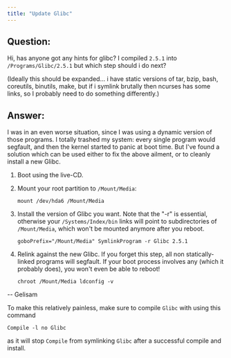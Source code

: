 ```yaml
---
title: "Update Glibc"
---
```


## Question:

Hi, has anyone got any hints for glibc? I compiled `2.5.1` into
`/Programs/Glibc/2.5.1` but which step should i do next?

(Ideally this should be expanded... i have static versions of tar, bzip,
bash, coreutils, binutils, make, but if i symlink brutally then ncurses
has some links, so I probably need to do something differently.)

## Answer:
I was in an even worse situation, since I was using a dynamic version of
those programs. I totally trashed my system: every single program would
segfault, and then the kernel started to panic at boot time. But I've
found a solution which can be used either to fix the above ailment, or
to cleanly install a new Glibc.

1. Boot using the live-CD.

2. Mount your root partition to `/Mount/Media`:
   ```fish
   mount /dev/hda6 /Mount/Media
   ```

3. Install the version of Glibc you want. Note that the "-r" is
essential, otherwise your `/Systems/Index/bin` links will point to
subdirectories of `/Mount/Media`, which won't be mounted anymore after you
reboot.
    ```fish
    goboPrefix="/Mount/Media" SymlinkProgram -r Glibc 2.5.1
    ```
4. Relink against the new Glibc. If you forget this step, all non
statically-linked programs will segfault. If your boot process involves
any (which it probably does), you won't even be able to reboot!
    ```fish
    chroot /Mount/Media ldconfig -v
    ```

-- Gelisam

To make this relatively painless, make sure to compile `Glibc` with using
this command

```fish
Compile -l no Glibc
```

as it will stop `Compile` from symlinking `Glibc` after a successful compile
and install.
